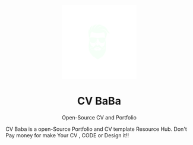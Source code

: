 <p align="center">
  <img width="200" src="./favicon.png" alt="Hellow World">
  
  <h1 align="center">CV BaBa</h1>
  <p align="center"> Open-Source CV and Portfolio </p>
</p> 

CV Baba is a open-Source Portfolio and CV template Resource Hub. Don't Pay money for make Your CV , CODE or Design  it!! 

